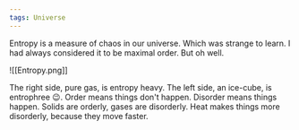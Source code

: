 ```yaml
---
tags: Universe 
---
```


Entropy is a measure of chaos in our universe. Which was strange to learn. I had always considered it to be maximal order. But oh well.

![[Entropy.png]]

The right side, pure gas, is entropy heavy. The left side, an ice-cube, is entrophree 😉. Order means things don't happen. Disorder means things happen. Solids are orderly, gases are disorderly. Heat makes things more disorderly, because they move faster.
